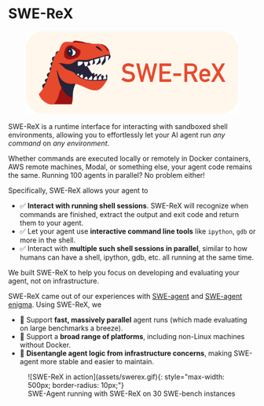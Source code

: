 # SWE-ReX

<div style="text-align:center">
    <img src="assets/swe-rex-logo.png" alt="SWE-ReX" style="max-height: 12em"/>
</div>

SWE-ReX is a runtime interface for interacting with sandboxed shell environments, allowing you to effortlessly let your AI agent run *any command* on *any environment*.

Whether commands are executed locally or remotely in Docker containers, AWS remote machines, Modal, or something else, your agent code remains the same.
Running 100 agents in parallel? No problem either!

Specifically, SWE-ReX allows your agent to

* ✅ **Interact with running shell sessions**. SWE-ReX will recognize when commands are finished, extract the output and exit code and return them to your agent.
* ✅ Let your agent use **interactive command line tools** like `ipython`, `gdb` or more in the shell.
* ✅ Interact with **multiple such shell sessions in parallel**, similar to how humans can have a shell, ipython, gdb, etc. all running at the same time.

We built SWE-ReX to help you focus on developing and evaluating your agent, not on infrastructure.

SWE-ReX came out of our experiences with [SWE-agent][] and [SWE-agent enigma][enigma].
Using SWE-ReX, we

* 🦖 Support **fast, massively parallel** agent runs (which made evaluating on large benchmarks a breeze).
* 🦖 Support a **broad range of platforms**, including non-Linux machines without Docker.
* 🦖 **Disentangle agent logic from infrastructure concerns**, making SWE-agent more stable and easier to maintain.

<figure markdown="span">
![SWE-ReX in action](assets/swerex.gif){: style="max-width: 500px; border-radius: 10px;"}
<figcaption>SWE-Agent running with SWE-ReX on 30 SWE-bench instances</figcaption>
</figure>


[SWE-agent]: https://swe-agent.com
[enigma]: https://enigma-agent.com